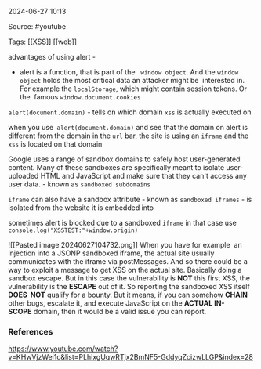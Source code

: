 
2024-06-27 10:13

Source: #youtube 

Tags: [[XSS]] [[web]]

advantages of using alert - 
- alert is a function, that is part of the ` window object`. And the `window object` holds the most critical data an attacker might be  interested in. For example the `localStorage`, which might contain session tokens. Or the  famous `window.document.cookies`

`alert(document.domain)` - tells on which domain `xss` is actually executed on

when you use` alert(document.domain)` and see that the domain on alert is different from the domain in the `url` bar, the site is using an `iframe` and the `xss` is located on that domain 

Google uses a range of sandbox domains to safely host user-generated content. Many of these sandboxes are specifically meant to isolate user-uploaded HTML and JavaScript and make sure that they can't access any user data. - known as `sandboxed subdomains`

`iframe` can also have a sandbox attribute - known as `sandboxed iframes` - is isolated from the website it is embedded into 

sometimes alert is blocked due to a sandboxed `iframe` in that case use `console.log("XSSTEST:"+window.origin)`

![[Pasted image 20240627104732.png]]
When you have for example  an injection into a JSONP sandboxed iframe, the actual site usually  communicates with the iframe via postMessages. And so there could be a way to exploit a message to get XSS on the actual site. Basically doing a sandbox escape. But in this case the vulnerability is **NOT** this first XSS, the vulnerability is the **ESCAPE** out of it. So reporting the sandboxed XSS itself **DOES  NOT** qualify for a bounty. But it means, if you can somehow **CHAIN** other bugs, escalate it, and execute JavaScript on the **ACTUAL IN-SCOPE** domain, then it would be a valid issue you can report.

### References 

https://www.youtube.com/watch?v=KHwVjzWei1c&list=PLhixgUqwRTjx2BmNF5-GddyqZcizwLLGP&index=28